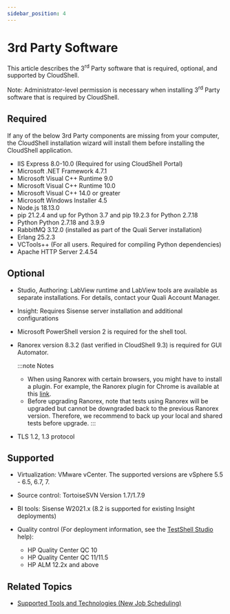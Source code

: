 ```yaml
---
sidebar_position: 4
---
```


# 3rd Party Software

This article describes the 3<sup>rd</sup> Party software that is required, optional, and supported by CloudShell.

Note: Administrator-level permission is necessary when installing 3<sup>rd</sup> Party software that is required by CloudShell.


## Required

If any of the below 3rd Party components are missing from your computer, the CloudShell installation wizard will install them before installing the CloudShell application.

- IIS Express 8.0-10.0 (Required for using CloudShell Portal)
- Microsoft .NET Framework 4.7.1
- Microsoft Visual C++ Runtime 9.0
- Microsoft Visual C++ Runtime 10.0
- Microsoft Visual C++ 14.0 or greater
- Microsoft Windows Installer 4.5
- Node.js 18.13.0
- pip 21.2.4 and up for Python 3.7 and pip 19.2.3 for Python 2.7.18
- Python Python 2.7.18 and 3.9.9
- RabbitMQ 3.12.0 (installed as part of the Quali Server installation)
- Erlang 25.2.3
- VCTools++ (For all users. Required for compiling Python dependencies)
- Apache HTTP Server 2.4.54

## Optional

- Studio, Authoring: LabView runtime and LabView tools are available as separate installations. For details, contact your Quali Account Manager.
- Insight: Requires Sisense server installation and additional configurations
- Microsoft PowerShell version 2 is required for the shell tool.
- Ranorex version 8.3.2 (last verified in CloudShell 9.3) is required for GUI Automator.
    
    :::note Notes
    
    - When using Ranorex with certain browsers, you might have to install a plugin. For example, the Ranorex plugin for Chrome is available at this [link](http://www.ranorex.com/support/user-guide-20/instrumentation-wizard/google-chrome.html).
    - Before upgrading Ranorex, note that tests using Ranorex will be upgraded but cannot be downgraded back to the previous Ranorex version. Therefore, we recommend to back up your local and shared tests before upgrade.
    :::
    
- TLS 1.2, 1.3 protocol

## Supported

- Virtualization: VMware vCenter. The supported versions are vSphere 5.5 - 6.5, 6.7, 7.
- Source control: TortoiseSVN Version 1.7/1.7.9
- BI tools: Sisense W2021.x (8.2 is supported for existing Insight deployments)
- Quality control (For deployment information, see the [TestShell Studio](https://help-archive.quali.com/Online%20Help/2023.3/TestShell/Content/TSS/TSS-Home.htm) help):
    
    - HP Quality Center QC 10
    - HP Quality Center QC 11/11.5
    - HP ALM 12.2x and above

## Related Topics

- [Supported Tools and Technologies (New Job Scheduling)](../cloudshell-suite/new-jss-install-config/supported-tools.md)